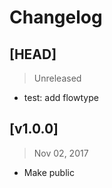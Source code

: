 # Changelog

## [HEAD]
> Unreleased

* test: add flowtype

## [v1.0.0]
> Nov 02, 2017

* Make public
